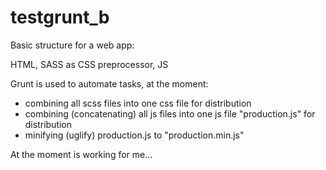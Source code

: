 # testgrunt_b

Basic structure for a web app:

  HTML,
  SASS as CSS preprocessor,
  JS
  
  Grunt is used to automate tasks, at the moment:

  - combining all scss files into one css file for distribution
  - combining (concatenating) all js files into one js file "production.js" for distribution
  - minifying (uglify) production.js to "production.min.js"

At the moment is working for me...

  
